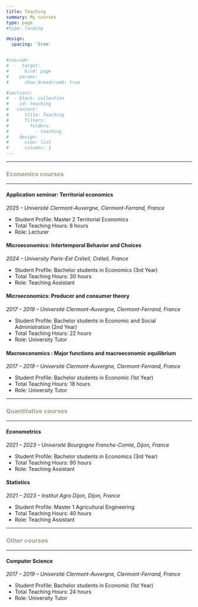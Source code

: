 ```yaml
---
title: Teaching
summary: My courses
type: page
#type: landing

design:
  spacing: '5rem'


#cascade:
#  - _target:
#      kind: page
#    params:
#      show_breadcrumb: true

#sections:
#  - block: collection
#    id: teaching
#   content:
#      title: Teaching
#      filters:
#        folders:
#          - teaching
#    design:
#      view: list
#      columns: 1
---
```


---
### <span style="color: #97a187;">Economics courses</span>
---

#### Application seminar: Territorial economics
*2025 – Université Clermont-Auvergne, Clermont-Ferrand, France*  
- Student Profile: Master 2 Territorial Economics
- Total Teaching Hours: 8 hours  
- Role: Lecturer


#### Microeconomics: Intertemporal Behavior and Choices 
*2024 – University Paris-Est Créteil, Créteil, France* 
- Student Profile: Bachelor students in Economics (3rd Year) 
- Total Teaching Hours: 30 hours  
- Role: Teaching Assistant

#### Microeconomics: Producer and consumer theory
*2017 – 2019 – Université Clermont-Auvergne, Clermont-Ferrand, France*   
- Student Profile: Bachelor students in Economic and Social Administration (2nd Year) 
- Total Teaching Hours: 22 hours  
- Role: University Tutor

#### Macroeconomics : Major functions and macroeconomic equilibrium  
*2017 – 2019 – Université Clermont-Auvergne, Clermont-Ferrand, France*   
- Student Profile: Bachelor students in Economic (1st Year) 
- Total Teaching Hours: 18 hours  
- Role: University Tutor

---
### <span style="color: #97a187;">Quantitative courses</span>
---

#### Econometrics  
*2021 – 2023 – Université Bourgogne Franche-Comté, Dijon, France*   
- Student Profile: Bachelor students in Economics (3rd Year) 
- Total Teaching Hours: 90 hours  
- Role: Teaching Assistant

#### Statistics 
*2021 – 2023 – Institut Agro Dijon, Dijon, France*   
- Student Profile: Master 1 Agricultural Engineering 
- Total Teaching Hours: 40 hours  
- Role: Teaching Assistant 

---
### <span style="color: #97a187;">Other courses</span>
---

#### Computer Science  
*2017 – 2019 – Université Clermont-Auvergne, Clermont-Ferrand, France*   
- Student Profile: Bachelor students in Economic (1st Year) 
- Total Teaching Hours: 24 hours  
- Role: University Tutor

